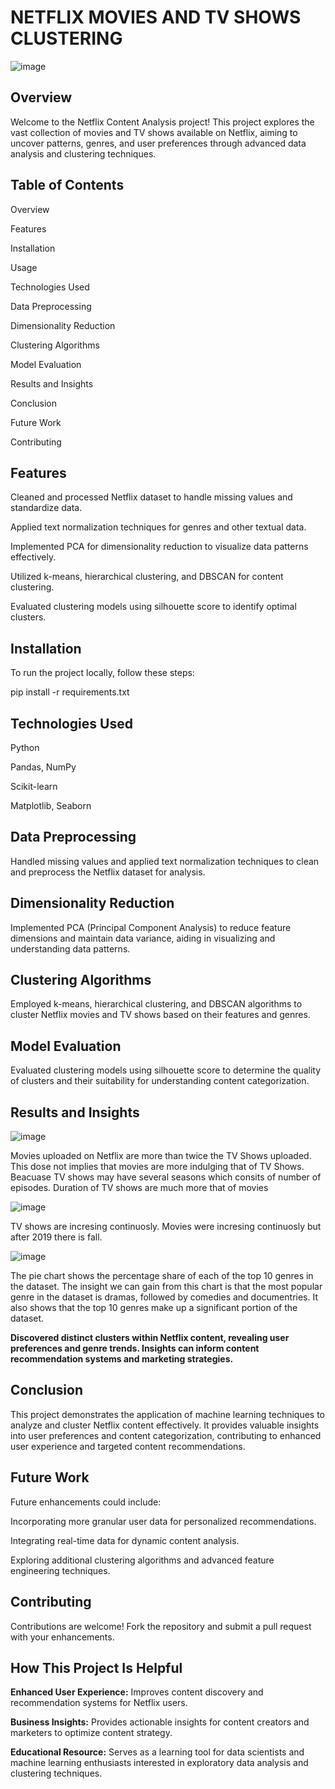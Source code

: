 # NETFLIX MOVIES AND TV SHOWS CLUSTERING
![image](https://github.com/mintijha/NETFLIX-MOVIES-AND-TV-SHOWS-CLUSTERING/assets/123978172/49311a8e-6c3c-41e6-bdaa-3a568b034c01)

## Overview
Welcome to the Netflix Content Analysis project! This project explores the vast collection of movies and TV shows available on Netflix, aiming to uncover patterns, genres, and user preferences through advanced data analysis and clustering techniques.

## Table of Contents
Overview

Features

Installation

Usage

Technologies Used

Data Preprocessing

Dimensionality Reduction

Clustering Algorithms

Model Evaluation

Results and Insights

Conclusion

Future Work

Contributing

## Features

Cleaned and processed Netflix dataset to handle missing values and standardize data.

Applied text normalization techniques for genres and other textual data.

Implemented PCA for dimensionality reduction to visualize data patterns effectively.

Utilized k-means, hierarchical clustering, and DBSCAN for content clustering.

Evaluated clustering models using silhouette score to identify optimal clusters.

##  Installation

To run the project locally, follow these steps:

pip install -r requirements.txt

## Technologies Used

Python

Pandas, NumPy

Scikit-learn

Matplotlib, Seaborn

## Data Preprocessing

Handled missing values and applied text normalization techniques to clean and preprocess the Netflix dataset for analysis.

## Dimensionality Reduction

Implemented PCA (Principal Component Analysis) to reduce feature dimensions and maintain data variance, aiding in visualizing and understanding data patterns.

## Clustering Algorithms

Employed k-means, hierarchical clustering, and DBSCAN algorithms to cluster Netflix movies and TV shows based on their features and genres.

## Model Evaluation

Evaluated clustering models using silhouette score to determine the quality of clusters and their suitability for understanding content categorization.

## Results and Insights
![image](https://github.com/mintijha/NETFLIX-MOVIES-AND-TV-SHOWS-CLUSTERING/assets/123978172/2a48acf2-595d-4ade-8958-4d9759facec8)

Movies uploaded on Netflix are more than twice the TV Shows uploaded. This dose not implies that movies are more indulging that of TV Shows. Beacuase TV shows may have several seasons which consits of number of episodes. Duration of TV shows are much more that of movies

![image](https://github.com/mintijha/NETFLIX-MOVIES-AND-TV-SHOWS-CLUSTERING/assets/123978172/f1fa3fe4-6616-4a6d-b9cd-6e70392dc42a)

TV shows are incresing continuosly. Movies were incresing continuosly but after 2019 there is fall.

![image](https://github.com/mintijha/NETFLIX-MOVIES-AND-TV-SHOWS-CLUSTERING/assets/123978172/8cbe0508-60d0-47ed-80f7-60a079303dcc)

The pie chart shows the percentage share of each of the top 10 genres in the dataset. The insight we can gain from this chart is that the most popular genre in the dataset is dramas, followed by comedies and documentries. It also shows that the top 10 genres make up a significant portion of the dataset.

**Discovered distinct clusters within Netflix content, revealing user preferences and genre trends. Insights can inform content recommendation systems and marketing strategies.**

## Conclusion

This project demonstrates the application of machine learning techniques to analyze and cluster Netflix content effectively. It provides valuable insights into user preferences and content categorization, contributing to enhanced user experience and targeted content recommendations.

## Future Work

Future enhancements could include:

Incorporating more granular user data for personalized recommendations.

Integrating real-time data for dynamic content analysis.

Exploring additional clustering algorithms and advanced feature engineering techniques.

## Contributing

Contributions are welcome! Fork the repository and submit a pull request with your enhancements.

## How This Project Is Helpful

**Enhanced User Experience:** Improves content discovery and recommendation systems for Netflix users.

**Business Insights:** Provides actionable insights for content creators and marketers to optimize content strategy.

**Educational Resource:**  Serves as a learning tool for data scientists and machine learning enthusiasts interested in exploratory data analysis and clustering techniques.
